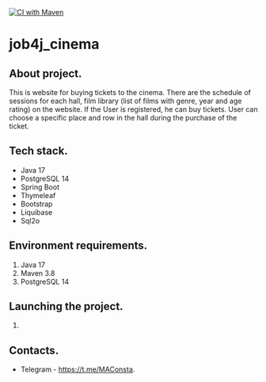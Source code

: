 [![CI with Maven](https://github.com/Constantine-M/job4j_cinema/actions/workflows/gitActions.yml/badge.svg)](https://github.com/Constantine-M/job4j_cinema/actions/workflows/gitActions.yml)

# job4j_cinema

About project.
--------------
This is website for buying tickets to the cinema. There are the schedule of sessions for each hall, film library (list of films with genre, year and age rating) on the website. If the User is registered, he can buy tickets. User can choose a specific place and row in the hall during the purchase of the ticket.

Tech stack.
--------------
- Java 17
- PostgreSQL 14
- Spring Boot
- Thymeleaf
- Bootstrap
- Liquibase
- Sql2o

Environment requirements.
------------------------
1. Java 17
2. Maven 3.8
3. PostgreSQL 14

Launching the project.
---------------------
1. 

Contacts.
--------
- Telegram - https://t.me/MAConsta.
